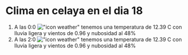 # Clima en celaya en el dia 18

1. A las 0:0 !["icon weather"](http://openweathermap.org/img/w/10n.png) tenemos una temperatura de 12.39 C con lluvia ligera y  vientos de 0.96 y nubosidad al 48%
1. A las 2:0 !["icon weather"](http://openweathermap.org/img/w/10n.png) tenemos una temperatura de 12.39 C con lluvia ligera y  vientos de 0.96 y nubosidad al 48%
